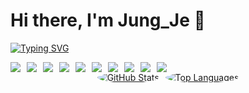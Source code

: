 # Hi there, I'm Jung_Je 👋

<a href="https://git.io/typing-svg"><img src="https://readme-typing-svg.demolab.com?font=Fira+Code&pause=1000&color=D260F7&width=435&lines=Python+Backend+Developer" alt="Typing SVG" /></a>

<div style="display: flex; flex-wrap: wrap; gap: 10px;">
  <img src="https://img.shields.io/badge/Python-3DDC84?style=flat-square&logo=Python&logoColor=blue&fontColor=yellow"/>
  <img src="https://img.shields.io/badge/HTML-E34F26?style=flat-square&logo=HTML5&logoColor=white"/>
  <img src="https://img.shields.io/badge/CSS-1572B6?style=flat-square&logo=CSS3&logoColor=white"/>
  <img src="https://img.shields.io/badge/JavaScript-F7DF1E?style=flat-square&logo=javascript&logoColor=black"/>
  <img src="https://img.shields.io/badge/Git-F05032?style=flat-square&logo=git&logoColor=white"/>
  <img src="https://img.shields.io/badge/Flask-000000?style=flat-square&logo=flask&logoColor=white"/>
  <img src="https://img.shields.io/badge/Database-0056D2?style=flat-square&logo=mysql&logoColor=white"/>
  <img src="https://img.shields.io/badge/Linux-FCC624?style=flat-square&logo=linux&logoColor=black"/>
  <img src="https://img.shields.io/badge/AWS-232F3E?style=flat-square&logo=amazonaws&logoColor=white"/>
  <img src="https://img.shields.io/badge/Django-092E20?style=flat-square&logo=django&logoColor=white"/>
</div>

<div style="display: flex; justify-content: center; gap: 10px;">
  <a href="https://github.com/anuraghazra/github-readme-stats" style="border-radius: 50%; overflow: hidden;">
    <img src="https://github-readme-stats.vercel.app/api?username=Jung-Je" alt="GitHub Stats" style="border-radius: 50%;"/>
  </a>
   <a href="https://github.com/anuraghazra/github-readme-stats" style="border-radius: 50%; overflow: hidden;">
    <img src="https://github-readme-stats.vercel.app/api/top-langs/?username=Jung-Je&layout=compact" alt="Top Languages" style="border-radius: 50%;"/>
  </a>
</div>




